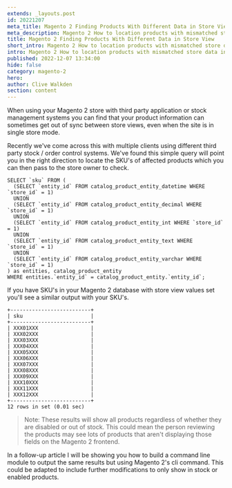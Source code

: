 ```yaml
---
extends: _layouts.post
id: 20221207
meta_title: Magento 2 Finding Products With Different Data in Store View
meta_description: Magento 2 How to location products with mismatched store data in single store mode.
title: Magento 2 Finding Products With Different Data in Store View
short_intro: Magento 2 How to location products with mismatched store data in single store mode.
intro: Magento 2 How to location products with mismatched store data in single store mode.
published: 2022-12-07 13:34:00
hide: false
category: magento-2
hero:
author: Clive Walkden
section: content
---
```


When using your Magento 2 store with third party application or stock management systems you can find that your product information can sometimes get out of sync between store views, even when the site is in single store mode.

Recently we've come across this with multiple clients using different third party stock / order control systems. We've found this simple query will point you in the right direction to locate the SKU's of affected products which you can then pass to the store owner to check. 

```mysql
SELECT `sku` FROM (
  (SELECT `entity_id` FROM catalog_product_entity_datetime WHERE `store_id` = 1)
  UNION
  (SELECT `entity_id` FROM catalog_product_entity_decimal WHERE `store_id` = 1)
  UNION
  (SELECT `entity_id` FROM catalog_product_entity_int WHERE `store_id` = 1)
  UNION
  (SELECT `entity_id` FROM catalog_product_entity_text WHERE `store_id` = 1)
  UNION
  (SELECT `entity_id` FROM catalog_product_entity_varchar WHERE `store_id` = 1)
) as entities, catalog_product_entity
WHERE entities.`entity_id` = catalog_product_entity.`entity_id`;
``` 

If you have SKU's in your Magento 2 database with store view values set you'll see a similar output with your SKU's. 

```
+--------------------------+
| sku                      |
+--------------------------+
| XXX01XXX                 |
| XXX02XXX                 |
| XXX03XXX                 |
| XXX04XXX                 |
| XXX05XXX                 |
| XXX06XXX                 |
| XXX07XXX                 |
| XXX08XXX                 |
| XXX09XXX                 |
| XXX10XXX                 |
| XXX11XXX                 |
| XXX12XXX                 |
+--------------------------+
12 rows in set (0.01 sec)
```

> Note: These results will show all products regardless of whether they are disabled or out of stock. This could mean the person reviewing the products may see lots of products that aren't displaying those fields on the Magento 2 frontend.

In a follow-up article I will be showing you how to build a command line module to output the same results but using Magento 2's cli command. This could be adapted to include further modifications to only show in stock or enabled products.